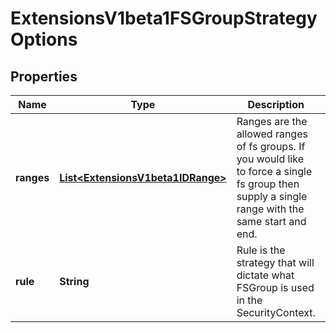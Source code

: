 
# ExtensionsV1beta1FSGroupStrategyOptions

## Properties
Name | Type | Description | Notes
------------ | ------------- | ------------- | -------------
**ranges** | [**List&lt;ExtensionsV1beta1IDRange&gt;**](ExtensionsV1beta1IDRange.md) | Ranges are the allowed ranges of fs groups.  If you would like to force a single fs group then supply a single range with the same start and end. |  [optional]
**rule** | **String** | Rule is the strategy that will dictate what FSGroup is used in the SecurityContext. |  [optional]



